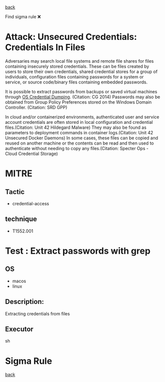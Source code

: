 
[back](../index.md)

Find sigma rule :x: 

# Attack: Unsecured Credentials: Credentials In Files 

Adversaries may search local file systems and remote file shares for files containing insecurely stored credentials. These can be files created by users to store their own credentials, shared credential stores for a group of individuals, configuration files containing passwords for a system or service, or source code/binary files containing embedded passwords.

It is possible to extract passwords from backups or saved virtual machines through [OS Credential Dumping](https://attack.mitre.org/techniques/T1003). (Citation: CG 2014) Passwords may also be obtained from Group Policy Preferences stored on the Windows Domain Controller. (Citation: SRD GPP)

In cloud and/or containerized environments, authenticated user and service account credentials are often stored in local configuration and credential files.(Citation: Unit 42 Hildegard Malware) They may also be found as parameters to deployment commands in container logs.(Citation: Unit 42 Unsecured Docker Daemons) In some cases, these files can be copied and reused on another machine or the contents can be read and then used to authenticate without needing to copy any files.(Citation: Specter Ops - Cloud Credential Storage)

# MITRE
## Tactic
  - credential-access


## technique
  - T1552.001


# Test : Extract passwords with grep
## OS
  - macos
  - linux


## Description:
Extracting credentials from files


## Executor
sh

# Sigma Rule


[back](../index.md)
